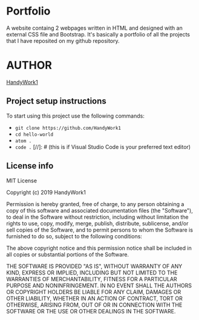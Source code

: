 # Portfolio
A website containg 2 webpages written in HTML and designed with an external CSS file and Bootstrap. It's basically a portfolio 
of all the projects that I have reposited on my github repository.

# AUTHOR
[HandyWork1](https://github.com/HandyWork1)

## Project setup instructions
To start using this project use the following commands:

* `git clone https://github.com/HandyWork1`
* `cd hello-world`
* `atom .`
* `code .` [//]: # (this is if Visual Studio Code is your preferred text editor)

## License info
MIT License

Copyright (c) 2019 HandyWork1

Permission is hereby granted, free of charge, to any person obtaining a copy
of this software and associated documentation files (the "Software"), to deal
in the Software without restriction, including without limitation the rights
to use, copy, modify, merge, publish, distribute, sublicense, and/or sell
copies of the Software, and to permit persons to whom the Software is
furnished to do so, subject to the following conditions:

The above copyright notice and this permission notice shall be included in all
copies or substantial portions of the Software.

THE SOFTWARE IS PROVIDED "AS IS", WITHOUT WARRANTY OF ANY KIND, EXPRESS OR
IMPLIED, INCLUDING BUT NOT LIMITED TO THE WARRANTIES OF MERCHANTABILITY,
FITNESS FOR A PARTICULAR PURPOSE AND NONINFRINGEMENT. IN NO EVENT SHALL THE
AUTHORS OR COPYRIGHT HOLDERS BE LIABLE FOR ANY CLAIM, DAMAGES OR OTHER
LIABILITY, WHETHER IN AN ACTION OF CONTRACT, TORT OR OTHERWISE, ARISING FROM,
OUT OF OR IN CONNECTION WITH THE SOFTWARE OR THE USE OR OTHER DEALINGS IN THE
SOFTWARE.

